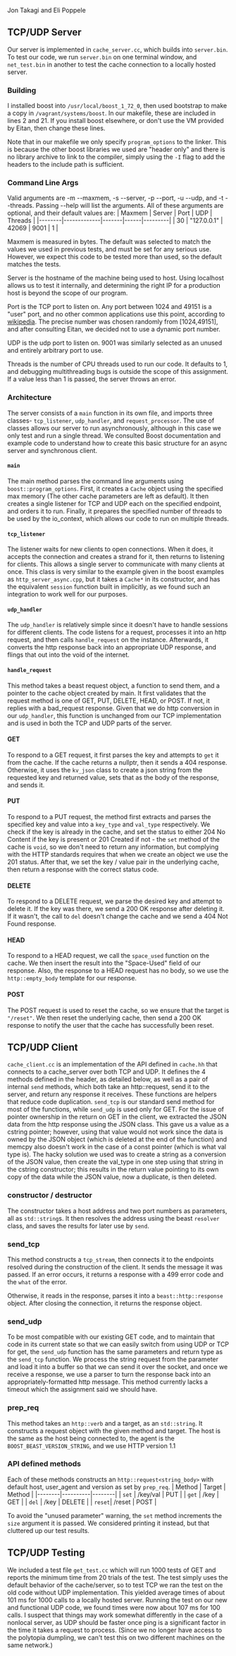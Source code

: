 Jon Takagi and Eli Poppele

## TCP/UDP Server
Our server is implemented in `cache_server.cc`, which builds into `server.bin`. To test our code, we run `server.bin` on one terminal window, and `net_test.bin` in another to test the cache connection to a locally hosted server.

### Building
I installed boost into `/usr/local/boost_1_72_0`, then used bootstrap to make a copy in `/vagrant/systems/boost`. In our makefile, these are included in lines 2 and 21. If you install boost elsewhere, or don't use the VM provided by Eitan, then change these lines.

Note that in our makefile we only specify `program_options` to the linker. This is because the other boost libraries we used are "header only" and there is no library archive to link to the compiler, simply using the `-I` flag to add the headers to the include path is sufficient.

### Command Line Args

Valid arguments are -m --maxmem, -s --server, -p --port, -u --udp, and -t --threads. Passing --help will list the arguments. All of these arguments are optional, and their default values are:
| Maxmem | Server      | Port  | UDP  | Threads |
|--------|-------------|-------|------|---------|
|     30 | "127.0.0.1" | 42069 | 9001 | 1       |

Maxmem is measured in bytes. The default was selected to match the values we used in previous tests, and must be set for any serious use. However, we expect this code to be tested more than used, so the default matches the tests.

Server is the hostname of the machine being used to host. Using localhost allows us to test it internally, and determining the right IP for a production host is beyond the scope of our program.

Port is the TCP port to listen on. Any port between 1024 and 49151 is a "user" port, and no other common applications use this point, according to [wikipedia](https://en.wikipedia.org/wiki/List_of_TCP_and_UDP_port_numbers). The precise number was chosen randomly from [1024,49151], and after consulting Eitan, we decided not to use a dynamic port number. 

UDP is the udp port to listen on. 9001 was similarly selected as an unused and entirely arbitrary port to use.

Threads is the number of CPU threads used to run our code. It defaults to 1, and debugging multithreading bugs is outside the scope of this assignment. If a value less than 1 is passed, the server throws an error.
### Architecture
The server consists of a `main` function in its own file, and imports three classes- `tcp_listener`, `udp_handler`, and `request_processor`. The use of classes allows our server to run asynchronously, although in this case we only test and run a single thread. We consulted Boost documentation and example code to understand how to create this basic structure for an async server and synchronous client. 

#### `main`
The main method parses the command line arguments using `boost::program_options`. First, it creates a `Cache` object using the specified max memory (The other cache parameters are left as default). It then creates a single listener for TCP and UDP each on the specified endpoint, and orders it to run. Finally, it prepares the specified number of threads to be used by the io_context, which allows our code to run on multiple threads.
#### `tcp_listener`
The listener waits for new clients to open connections. When it does, it accepts the connection and creates a strand for it, then returns to listening for clients. This allows a single server to communicate with many clients at once. This class is very similar to the example given in the boost examples as `http_server_async.cpp`, but it takes a `Cache*` in its constructor, and has the equivalent `session` function built in implicitly, as we found such an integration to work well for our purposes.
#### `udp_handler`
The `udp_handler` is relatively simple since it doesn't have to handle sessions for different clients. The code listens for a request, processes it into an http request, and then calls `handle_request` on the instance. Afterwards, it converts the http response back into an appropriate UDP response, and flings that out into the void of the internet.
#### `handle_request`
This method takes a beast request object, a function to send them, and a pointer to the cache object created by main. It first validates that the request method is one of GET, PUT, DELETE, HEAD, or POST. If not, it replies with a bad_request response. Given that we do http conversion in our `udp_handler`, this function is unchanged from our TCP implementation and is used in both the TCP and UDP parts of the server.

#### GET
To respond to a GET request, it first parses the key and attempts to `get` it from the cache. If the cache returns a nullptr, then it sends a 404 response. Otherwise, it uses the `kv_json` class to create a json string from the requested key and returned value, sets that as the body of the response, and sends it.
#### PUT
To respond to a PUT request, the method first extracts and parses the specified key and value into a `key_type` and `val_type` respectively. We check if the key is already in the cache, and set the status to either 204 No Content if the key is present or 201 Created if not - the `set` method of the cache is `void`, so we don't need to return any information, but complying with the HTTP standards requires that when we create an object we use the 201 status. After that, we set the key / value pair in the underlying cache, then return a response with the correct status code.
#### DELETE
To respond to a DELETE request, we parse the desired key and attempt to delete it. If the key was there, we send a 200 OK response after deleting it. If it wasn't, the call to `del` doesn't change the cache and we send a 404 Not Found response.
#### HEAD
To respond to a HEAD request, we call the `space_used` function on the cache. We then insert the result into the "Space-Used" field of our response. Also, the response to a HEAD request has no body, so we use the `http::empty_body` template for our response.
#### POST
The POST request is used to reset the cache, so we ensure that the target is `"/reset"`. We then reset the underlying cache, then send a 200 OK response to notify the user that the cache has successfully been reset.
## TCP/UDP Client
`cache_client.cc` is an implementation of the API defined in `cache.hh` that connects to a cache_server over both TCP and UDP. It defines the 4 methods defined in the header, as detailed below, as well as a pair of internal `send` methods, which both take an http::request, send it to the server, and return any response it receives. These functions are helpers that reduce code duplication. `send_tcp` is our standard send method for most of the functions, while `send_udp` is used only for GET.
For the issue of pointer ownership in the return on GET in the client, we extracted the JSON data from the http response using the JSON class. This gave us a value as a cstring pointer; however, using that value would not work since the data is owned by the JSON object (which is deleted at the end of the function) and memcpy also doesn't work in the case of a const pointer (which is what val type is). The hacky solution we used was to create a string as a conversion of the JSON value, then create the val_type in one step using that string in the cstring constructor; this results in the return value pointing to its own copy of the data while the JSON value, now a duplicate, is then deleted.
### constructor / destructor
The constructor takes a host address and two port numbers as parameters, all as `std::string`s. It then resolves the address using the beast `resolver` class, and saves the results for later use by `send`.
### send_tcp
This method constructs a `tcp_stream`, then connects it to the endpoints resolved during the construction of the client. It sends the message it was passed. If an error occurs, it returns a response with a 499 error code and the `what` of the error.

Otherwise, it reads in the response, parses it into a `beast::http::response` object. After closing the connection, it returns the response object.

### send_udp
To be most compatible with our existing GET code, and to maintain that code in its current state so that we can easily switch from using UDP or TCP for get, the `send_udp` function has the same parameters and return type as the `send_tcp` function. We process the string request from the parameter and load it into a buffer so that we can send it over the socket, and once we receive a response, we use a parser to turn the response back into an appropriately-formatted http message. This method currently lacks a timeout which the assignment said we should have.
### prep_req
This method takes an `http::verb` and a target, as an `std::string`. It constructs a request object with the given method and target.
The host is the same as the host being connected to, the agent is the `BOOST_BEAST_VERSION_STRING`, and we use HTTP version 1.1
### API defined methods
Each of these methods constructs an `http::request<string_body>` with default host, user_agent and version as set by `prep_req`.
| Method | Target   | Method |
|--------|----------|--------|
| `set`  | /key/val | PUT    |
| `get`  | /key     | GET    |
| `del`  | /key     | DELETE |
| `reset`| /reset   | POST   |  

To avoid the "unused parameter" warning, the `set` method increments the `size` argument it is passed. We considered printing it instead, but that cluttered up our test results.

## TCP/UDP Testing
We included a test file `get_test.cc` which will run 1000 tests of GET and reports the minimum time from 20 trials of the test. The test simply uses the default behavior of the cache/server, so to test TCP we ran the test on the old code without UDP implementation. This yielded average times of about 101 ms for 1000 calls to a locally hosted server. Running the test on our new and functional UDP code, we found times were now about 107 ms for 100 calls. I suspect that things may work somewhat differently in the case of a nonlocal server, as UDP should be faster once ping is a significant factor in the time it takes a request to process. (Since we no longer have access to the polytopia dumpling, we can't test this on two different machines on the same network.)
